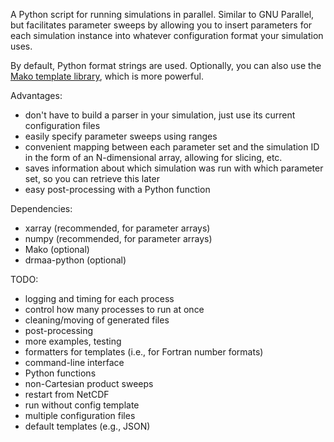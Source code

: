 A Python script for running simulations in parallel. Similar to GNU Parallel, but facilitates parameter sweeps by allowing you to insert parameters for each simulation instance into whatever configuration format your simulation uses.

By default, Python format strings are used. Optionally, you can also use the [Mako template library](http://www.makotemplates.org/), which is more powerful.

Advantages:
- don't have to build a parser in your simulation, just use its current configuration files
- easily specify parameter sweeps using ranges
- convenient mapping between each parameter set and the simulation ID in the form of an N-dimensional array, allowing for slicing, etc.
- saves information about which simulation was run with which parameter set, so you can retrieve this later
- easy post-processing with a Python function

Dependencies:
- xarray (recommended, for parameter arrays)
- numpy (recommended, for parameter arrays)
- Mako (optional)
- drmaa-python (optional)

TODO:
- logging and timing for each process
- control how many processes to run at once
- cleaning/moving of generated files
- post-processing
- more examples, testing
- formatters for templates (i.e., for Fortran number formats)
- command-line interface
- Python functions
- non-Cartesian product sweeps
- restart from NetCDF
- run without config template
- multiple configuration files
- default templates (e.g., JSON)
